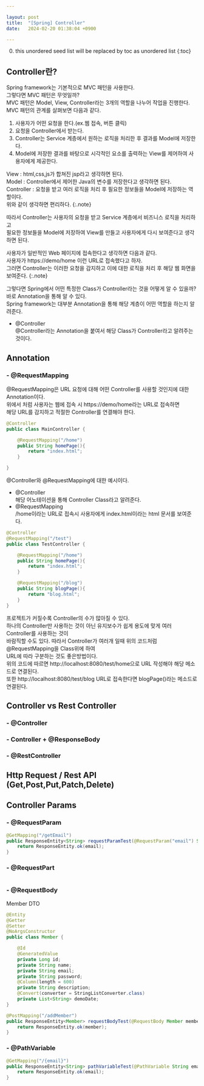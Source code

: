```yaml
---

layout: post
title:  "[Spring] Controller"
date:   2024-02-20 01:38:04 +0900

---
```


0. this unordered seed list will be replaced by toc as unordered list
{:toc}

## Controller란?
Spring framework는 기본적으로 MVC 패턴을 사용한다.  
그렇다면 MVC 패턴은 무엇일까?  
MVC 패턴은 Model, View, Controller라는 3개의 역할을 나누어 작업을 진행한다.  
MVC 패턴의 관계를 살펴보면 다음과 같다.  
1. 사용자가 어떤 요청을 한다.(ex.웹 접속, 버튼 클릭)
2. 요청을 Controller에서 받는다.
3. Controller는 Service 계층에서 원하는 로직을 처리한 후 결과를 Model에 저장한다.  
4. Model에 저장한 결과를 바탕으로 시각적인 요소를 출력하는 View를 제어하여 사용자에게 제공한다.  

View : html,css,js가 합쳐진 jsp라고 생각하면 된다.  
Model : Controller에서 제어한 Java의 변수를 저장한다고 생각하면 된다.  
Controller : 요청을 받고 여러 로직을 처리 후 필요한 정보들을 Model에 저장하는 역할이다.  
위와 같이 생각하면 편리하다.
{:.note}

따라서 Controller는 사용자의 요청을 받고 Service 계층에서 비즈니스 로직을 처리하고  
필요한 정보들을 Model에 저장하여 View를 만들고 사용자에게 다시 보여준다고 생각하면 된다.  

사용자가 일반적인 Web 페이지에 접속한다고 생각하면 다음과 같다.  
사용자가 https://demo/home 이런 URL로 접속했다고 하자.  
그러면 Controller는 이러한 요청을 감지하고 이에 대한 로직을 처리 후 해당 웹 화면을 보여준다. 
{:.note}

그렇다면 Spring에서 어떤 특정한 Class가 Controller라는 것을 어떻게 알 수 있을까?  
바로 Annotation을 통해 알 수 있다.  
Spring framework는 대부분 Annotation을 통해 해당 계층이 어떤 역할을 하는지 알려준다.  
- @Controller  
@Controller라는 Annotation을 붙여서 해당 Class가 Controller라고 알려주는 것이다.  


## Annotation
### - @RequestMapping
@RequestMapping은 URL 요청에 대해 어떤 Controller를 사용할 것인지에 대한 Annotation이다.  
위에서 처럼 사용자는 웹에 접속 시 https://demo/home라는 URL로 접속하면  
해당 URL를 감지하고 적절한 Controller를 연결해야 한다.

~~~java
@Controller
public class MainController {

    @RequestMapping("/home")
    public String homePage(){
        return "index.html";
    }

}
~~~

@Controller와 @RequestMapping에 대한 예시이다.  
- @Controller  
해당 어노테이션을 통해 Controller Class라고 알려준다.  
- @RequestMapping  
/home이라는 URL로 접속시 사용자에게 index.html이라는 html 문서를 보여준다.

~~~java
@Controller
@RequestMapping("/test")
public class TestController {

    @RequestMapping("/home")
    public String homePage(){
        return "index.html";
    }

    @RequestMapping("/blog")
    public String blogPage(){
        return "blog.html";
    }
}
~~~
프로젝트가 커질수록 Controller의 수가 많아질 수 있다.  
하나의 Controller만 사용하는 것이 아닌 유지보수가 쉽게 용도에 맞게 여러 Controller를 사용하는 것이  
바람직할 수도 있다. 따라서 Controller가 여러개 일때 위의 코드처럼 @RequestMapping을 Class위에 하여    
URL에 따라 구분하는 것도 좋은방법이다.  
위의 코드에 따르면 http://localhost:8080/test/home으로 URL 작성해야 해당 메소드로 연결된다.  
또한 http://localhost:8080/test/blog URL로 접속한다면 blogPage()라는 메소드로 연결된다.  


## Controller vs Rest Controller
### - @Controller
### - Controller + @ResponseBody
### - @RestController

## Http Request / Rest API (Get,Post,Put,Patch,Delete)


## Controller Params
### - @RequestParam
~~~java
@GetMapping("/getEmail")
public ResponseEntity<String> requestParamTest(@RequestParam("email") String email){
    return ResponseEntity.ok(email);
}
~~~

### - @RequestPart
~~~java

~~~

### - @RequestBody
Member DTO
~~~java
@Entity
@Getter
@Setter
@NoArgsConstructor
public class Member {

    @Id
    @GeneratedValue
    private Long id;
    private String name;
    private String email;
    private String password;
    @Column(length = 600)
    private String description;
    @Convert(converter = StringListConverter.class)
    private List<String> demoDate;
}
~~~

~~~java
@PostMapping("/addMember")
public ResponseEntity<Member> requestBodyTest(@RequestBody Member member){
    return ResponseEntity.ok(member);
}
~~~

### - @PathVariable
~~~java
@GetMapping("/{email}")
public ResponseEntity<String> pathVariableTest(@PathVariable String email){
    return ResponseEntity.ok(email);
}
~~~





